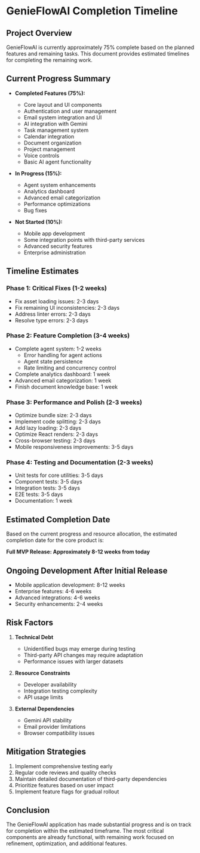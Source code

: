 # GenieFlowAI Completion Timeline

## Project Overview
GenieFlowAI is currently approximately 75% complete based on the planned features and remaining tasks. This document provides estimated timelines for completing the remaining work.

## Current Progress Summary

- **Completed Features (75%):**
  - Core layout and UI components
  - Authentication and user management
  - Email system integration and UI
  - AI integration with Gemini
  - Task management system
  - Calendar integration
  - Document organization
  - Project management
  - Voice controls
  - Basic AI agent functionality

- **In Progress (15%):**
  - Agent system enhancements
  - Analytics dashboard
  - Advanced email categorization
  - Performance optimizations
  - Bug fixes

- **Not Started (10%):**
  - Mobile app development
  - Some integration points with third-party services
  - Advanced security features
  - Enterprise administration

## Timeline Estimates

### Phase 1: Critical Fixes (1-2 weeks)
- Fix asset loading issues: 2-3 days
- Fix remaining UI inconsistencies: 2-3 days
- Address linter errors: 2-3 days
- Resolve type errors: 2-3 days

### Phase 2: Feature Completion (3-4 weeks)
- Complete agent system: 1-2 weeks
  - Error handling for agent actions
  - Agent state persistence
  - Rate limiting and concurrency control
- Complete analytics dashboard: 1 week
- Advanced email categorization: 1 week
- Finish document knowledge base: 1 week

### Phase 3: Performance and Polish (2-3 weeks)
- Optimize bundle size: 2-3 days
- Implement code splitting: 2-3 days
- Add lazy loading: 2-3 days
- Optimize React renders: 2-3 days
- Cross-browser testing: 2-3 days
- Mobile responsiveness improvements: 3-5 days

### Phase 4: Testing and Documentation (2-3 weeks)
- Unit tests for core utilities: 3-5 days
- Component tests: 3-5 days
- Integration tests: 3-5 days
- E2E tests: 3-5 days
- Documentation: 1 week

## Estimated Completion Date
Based on the current progress and resource allocation, the estimated completion date for the core product is:

**Full MVP Release: Approximately 8-12 weeks from today**

## Ongoing Development After Initial Release
- Mobile application development: 8-12 weeks
- Enterprise features: 4-6 weeks
- Advanced integrations: 4-6 weeks
- Security enhancements: 2-4 weeks

## Risk Factors

1. **Technical Debt**
   - Unidentified bugs may emerge during testing
   - Third-party API changes may require adaptation
   - Performance issues with larger datasets

2. **Resource Constraints**
   - Developer availability
   - Integration testing complexity
   - API usage limits

3. **External Dependencies**
   - Gemini API stability
   - Email provider limitations
   - Browser compatibility issues

## Mitigation Strategies

1. Implement comprehensive testing early
2. Regular code reviews and quality checks
3. Maintain detailed documentation of third-party dependencies
4. Prioritize features based on user impact
5. Implement feature flags for gradual rollout

## Conclusion
The GenieFlowAI application has made substantial progress and is on track for completion within the estimated timeframe. The most critical components are already functional, with remaining work focused on refinement, optimization, and additional features. 